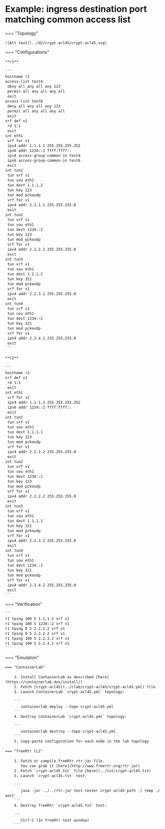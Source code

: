 # Example: ingress destination port matching common access list

=== "Topology"

    ![Alt text](../d2/crypt-acl45/crypt-acl45.svg)

=== "Configurations"

    **r1**

    ```
    hostname r1
    access-list test4
     deny all any all any 123
     permit all any all any all
     exit
    access-list test6
     deny all any all any 123
     permit all any all any all
     exit
    vrf def v1
     rd 1:1
     exit
    int eth1
     vrf for v1
     ipv4 addr 1.1.1.1 255.255.255.252
     ipv6 addr 1234::1 ffff:ffff::
     ipv4 access-group-common-in test4
     ipv6 access-group-common-in test6
     exit
    int tun1
     tun vrf v1
     tun sou eth1
     tun dest 1.1.1.2
     tun key 123
     tun mod pckoudp
     vrf for v1
     ipv4 addr 2.2.1.1 255.255.255.0
     exit
    int tun2
     tun vrf v1
     tun sou eth1
     tun dest 1234::2
     tun key 123
     tun mod pckoudp
     vrf for v1
     ipv4 addr 2.2.2.1 255.255.255.0
     exit
    int tun3
     tun vrf v1
     tun sou eth1
     tun dest 1.1.1.2
     tun key 321
     tun mod pckoudp
     vrf for v1
     ipv4 addr 2.2.3.1 255.255.255.0
     exit
    int tun4
     tun vrf v1
     tun sou eth1
     tun dest 1234::2
     tun key 321
     tun mod pckoudp
     vrf for v1
     ipv4 addr 2.2.4.1 255.255.255.0
     exit
    ```

    **r2**

    ```
    hostname r2
    vrf def v1
     rd 1:1
     exit
    int eth1
     vrf for v1
     ipv4 addr 1.1.1.2 255.255.255.252
     ipv6 addr 1234::2 ffff:ffff::
     exit
    int tun1
     tun vrf v1
     tun sou eth1
     tun dest 1.1.1.1
     tun key 123
     tun mod pckoudp
     vrf for v1
     ipv4 addr 2.2.1.2 255.255.255.0
     exit
    int tun2
     tun vrf v1
     tun sou eth1
     tun dest 1234::1
     tun key 123
     tun mod pckoudp
     vrf for v1
     ipv4 addr 2.2.2.2 255.255.255.0
     exit
    int tun3
     tun vrf v1
     tun sou eth1
     tun dest 1.1.1.1
     tun key 321
     tun mod pckoudp
     vrf for v1
     ipv4 addr 2.2.3.2 255.255.255.0
     exit
    int tun4
     tun vrf v1
     tun sou eth1
     tun dest 1234::1
     tun key 321
     tun mod pckoudp
     vrf for v1
     ipv4 addr 2.2.4.2 255.255.255.0
     exit
    ```

=== "Verification"

    ```
    r1 tping 100 5 1.1.1.2 vrf v1
    r1 tping 100 5 1234::2 vrf v1
    r1 tping 0 5 2.2.1.2 vrf v1
    r1 tping 0 5 2.2.2.2 vrf v1
    r1 tping 100 5 2.2.3.2 vrf v1
    r1 tping 100 5 2.2.4.2 vrf v1
    ```

=== "Emulation"

    === "ContainerLab"

        1. Install ContainerLab as described [here](https://containerlab.dev/install/)  
        2. Fetch [crypt-acl45](../clab/crypt-acl45/crypt-acl45.yml) file  
        3. Launch ContainerLab `crypt-acl45.yml` topology:  

        ```
           containerlab deploy --topo crypt-acl45.yml  
        ```
        4. Destroy ContainerLab `crypt-acl45.yml` topology:  

        ```
           containerlab destroy --topo crypt-acl45.yml  
        ```
        5. Copy-paste configuration for each node in the lab topology

    === "freeRtr CLI"

        1. Fetch or compile freeRtr rtr.jar file.  
           You can grab it [here](http://www.freertr.org/rtr.jar)  
        2. Fetch `crypt-acl45.tst` file [here](../tst/crypt-acl45.tst)  
        3. Launch `crypt-acl45.tst` test:  

        ```
           java -jar ../../rtr.jar test tester crypt-acl45 path ./ temp ./ wait
        ```
        4. Destroy freeRtr `crypt-acl45.tst` test:  

        ```
           Ctrl-C (In freeRtr test window)
        ```

